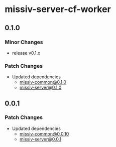 # missiv-server-cf-worker

## 0.1.0

### Minor Changes

- release v0.1.x

### Patch Changes

- Updated dependencies
  - missiv-common@0.1.0
  - missiv-server@0.1.0

## 0.0.1

### Patch Changes

- Updated dependencies
  - missiv-common@0.0.10
  - missiv-server@0.0.1
